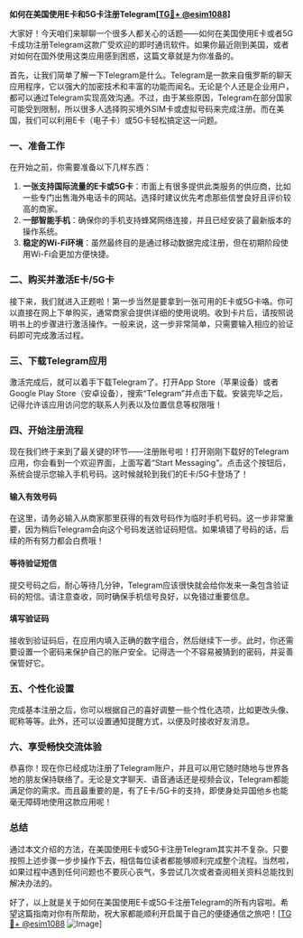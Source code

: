 **如何在美国使用E卡和5G卡注册Telegram[[TG💪+ @esim1088](https://t.me/s/esim1088)]**

大家好！今天咱们来聊聊一个很多人都关心的话题——如何在美国使用E卡或者5G卡成功注册Telegram这款广受欢迎的即时通讯软件。如果你最近刚到美国，或者对如何在国外使用这类应用感到困惑，这篇文章就是为你准备的。

首先，让我们简单了解一下Telegram是什么。Telegram是一款来自俄罗斯的聊天应用程序，它以强大的加密技术和丰富的功能而闻名。无论是个人还是企业用户，都可以通过Telegram实现高效沟通。不过，由于某些原因，Telegram在部分国家可能受到限制，所以很多人选择购买境外SIM卡或虚拟号码来完成注册。而在美国，我们可以利用E卡（电子卡）或5G卡轻松搞定这一问题。

### 一、准备工作

在开始之前，你需要准备以下几样东西：
1. **一张支持国际流量的E卡或5G卡**：市面上有很多提供此类服务的供应商，比如一些专门出售海外电话卡的网站。选择时建议优先考虑那些信誉良好且评价较高的商家。
2. **一部智能手机**：确保你的手机支持蜂窝网络连接，并且已经安装了最新版本的操作系统。
3. **稳定的Wi-Fi环境**：虽然最终目的是通过移动数据完成注册，但在初期阶段使用Wi-Fi会更加方便快捷。

### 二、购买并激活E卡/5G卡

接下来，我们就进入正题啦！第一步当然是要拿到一张可用的E卡或5G卡咯。你可以直接在网上下单购买，通常商家会提供详细的使用说明。收到卡片后，请按照说明书上的步骤进行激活操作。一般来说，这一步非常简单，只需要输入相应的验证码即可完成激活过程。

### 三、下载Telegram应用

激活完成后，就可以着手下载Telegram了。打开App Store（苹果设备）或者Google Play Store（安卓设备），搜索“Telegram”并点击下载。安装完毕之后，记得允许该应用访问您的联系人列表以及位置信息等权限哦！

### 四、开始注册流程

现在我们终于来到了最关键的环节——注册账号啦！打开刚刚下载好的Telegram应用，你会看到一个欢迎界面，上面写着“Start Messaging”。点击这个按钮后，系统会提示您输入手机号码。这时候就轮到我们的E卡/5G卡登场了！

#### 输入有效号码
在这里，请务必输入从商家那里获得的有效号码作为临时手机号码。这一步非常重要，因为稍后Telegram会向这个号码发送验证码短信。如果填错了号码的话，后续的所有努力都会白费哦！

#### 等待验证短信
提交号码之后，耐心等待几分钟，Telegram应该很快就会给你发来一条包含验证码的短信。请注意查收，同时确保手机信号良好，以免错过重要信息。

#### 填写验证码
接收到验证码后，在应用内填入正确的数字组合，然后继续下一步。此时，你还需要设置一个密码来保护自己的账户安全。记得选一个不容易被猜到的密码，并妥善保管好它。

### 五、个性化设置

完成基本注册之后，你可以根据自己的喜好调整一些个性化选项，比如更改头像、昵称等等。此外，还可以设置通知提醒方式，以便及时接收好友消息。

### 六、享受畅快交流体验

恭喜你！现在你已经成功注册了Telegram账户，并且可以用它随时随地与世界各地的朋友保持联络了。无论是文字聊天、语音通话还是视频会议，Telegram都能满足你的需求。而且最重要的是，有了E卡/5G卡的支持，即使身处异国他乡也能毫无障碍地使用这款应用呢！

### 总结

通过本文介绍的方法，在美国使用E卡或5G卡注册Telegram其实并不复杂。只要按照上述步骤一步步操作下去，相信每位读者都能够顺利完成整个流程。当然啦，如果过程中遇到任何问题也不要灰心丧气，多尝试几次或者查阅相关资料总能找到解决办法的。

好了，以上就是关于如何在美国使用E卡或5G卡注册Telegram的所有内容啦。希望这篇指南对你有所帮助，祝大家都能顺利开启属于自己的便捷通信之旅吧！[[TG💪+ @esim1088](https://t.me/s/esim1088) ![Image](https://i.postimg.cc/4NQfJmqS/Snipaste-2025-05-13-00-14-12.png)]